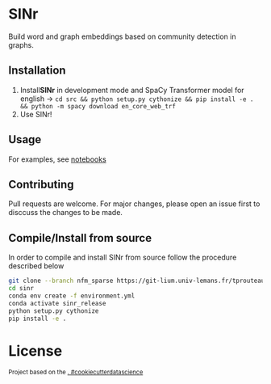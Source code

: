 SINr
==============================

Build word and graph embeddings based on community detection in graphs.




Installation 
------------

1. Install**SINr** in development mode and SpaCy Transformer model for english -> `cd src && python setup.py cythonize && pip install -e . && python -m spacy download en_core_web_trf`
2. Use SINr!


Usage
---------

For examples, see [notebooks](/notebooks)


Contributing
------------

Pull requests are welcome. For major changes, please open an issue first to disccuss the changes to be made.

## Compile/Install from source

In order to compile and install SINr from source follow the procedure described below

```bash
git clone --branch nfm_sparse https://git-lium.univ-lemans.fr/tprouteau/sinr.git
cd sinr
conda env create -f environment.yml
conda activate sinr_release
python setup.py cythonize
pip install -e .
```


# License


<p><small>Project based on the <a target="_blank" href="https:/


/drivendata.github.io/cookiecutter-data-science/">cookiecutter data science project template</a>. #cookiecutterdatascience</small></p>
